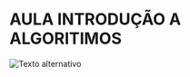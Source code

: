# AULA INTRODUÇÃO A ALGORITIMOS

![Texto alternativo](https://ferramentasdaqualidade.org/wp-content/uploads/2016/11/Capturar_2016_12_23_14_15_52_123.png)
